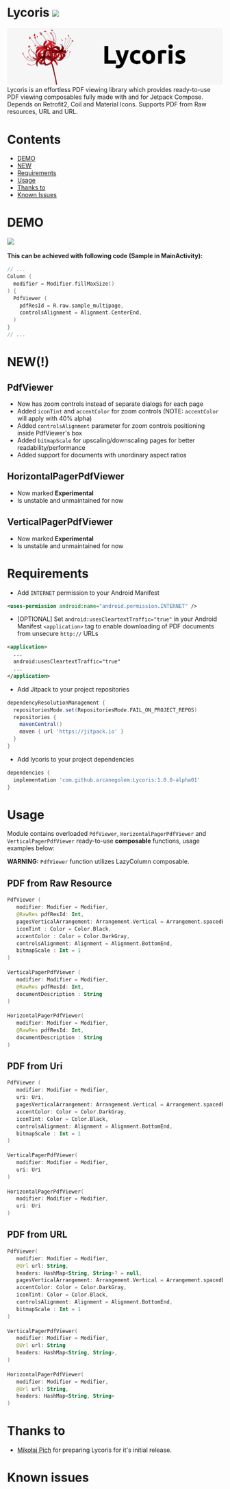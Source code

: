 # Lycoris [![](https://jitpack.io/v/arcanegolem/Lycoris.svg)](https://jitpack.io/#arcanegolem/Lycoris)
![Lycoris Header](https://github.com/arcanegolem/Lycoris/blob/master/images/header.jpg)
Lycoris is an effortless PDF viewing library which provides ready-to-use PDF viewing composables fully made with and for Jetpack Compose. Depends on Retrofit2, Coil and Material Icons. Supports PDF from Raw resources, URL and URL.

# Contents
* [DEMO](#DEMO)
* [NEW](#NEW)
* [Requirements](#Requirements)
* [Usage](#Usage)
* [Thanks to](#Thanks-to)
* [Known Issues](#Known-issues)

# DEMO
<img src="https://github.com/arcanegolem/Lycoris/blob/master/images/lycoris_demo.gif" width="350" />

**This can be achieved with following code (Sample in MainActivity):**
```kotlin
// ...
Column (
  modifier = Modifier.fillMaxSize()
) {
  PdfViewer (
    pdfResId = R.raw.sample_multipage,
    controlsAlignment = Alignment.CenterEnd,
  )
}
// ...
```

# NEW(!)
## PdfViewer
* Now has zoom controls instead of separate dialogs for each page
* Added `iconTint` and `accentColor` for zoom controls (NOTE: `accentColor` will apply with 40% alpha)
* Added `controlsAlignment` parameter for zoom controls positioning inside PdfViewer's box
* Added `bitmapScale` for upscaling/downscaling pages for better readability/performance
* Added support for documents with unordinary aspect ratios

## HorizontalPagerPdfViewer
* Now marked **Experimental**
* Is unstable and unmaintained for now

## VerticalPagerPdfViewer
* Now marked **Experimental**
* Is unstable and unmaintained for now

# Requirements
- Add `INTERNET` permission to your Android Manifest
```xml
<uses-permission android:name="android.permission.INTERNET" />
```

- [OPTIONAL] Set `android:usesCleartextTraffic="true"` in your Android Manifest `<application>` tag to enable downloading of PDF documents from unsecure `http://` URLs
```xml
<application>
  ...
  android:usesCleartextTraffic="true"
  ...
</application>
```

- Add Jitpack to your project repositories
```gradle
dependencyResolutionManagement {
  repositoriesMode.set(RepositoriesMode.FAIL_ON_PROJECT_REPOS)
  repositories {
    mavenCentral()
    maven { url 'https://jitpack.io' }
  }
}
```

- Add lycoris to your project dependencies
```gradle
dependencies {
  implementation 'com.github.arcanegolem:Lycoris:1.0.0-alpha01'
}
```

# Usage
Module contains overloaded `PdfViewer`, `HorizontalPagerPdfViewer` and `VerticalPagerPdfViewer` ready-to-use **composable** functions, usage examples below:

**WARNING:** `PdfViewer` function utilizes LazyColumn composable.

## PDF from Raw Resource
```kotlin
PdfViewer (
   modifier: Modifier = Modifier,
   @RawRes pdfResId: Int,
   pagesVerticalArrangement: Arrangement.Vertical = Arrangement.spacedBy(8.dp),
   iconTint : Color = Color.Black,
   accentColor : Color = Color.DarkGray,
   controlsAlignment: Alignment = Alignment.BottomEnd,
   bitmapScale : Int = 1
)

VerticalPagerPdfViewer (
   modifier: Modifier = Modifier,
   @RawRes pdfResId: Int,
   documentDescription : String
)

HorizontalPagerPdfViewer(
   modifier: Modifier = Modifier,
   @RawRes pdfResId: Int,
   documentDescription : String
)
```

## PDF from Uri
```kotlin
PdfViewer (
   modifier: Modifier = Modifier,
   uri: Uri,
   pagesVerticalArrangement: Arrangement.Vertical = Arrangement.spacedBy(8.dp),
   accentColor: Color = Color.DarkGray,
   iconTint: Color = Color.Black,
   controlsAlignment: Alignment = Alignment.BottomEnd,
   bitmapScale : Int = 1
)

VerticalPagerPdfViewer(
   modifier: Modifier = Modifier,
   uri: Uri
)

HorizontalPagerPdfViewer(
   modifier: Modifier = Modifier,
   uri: Uri
)
```

## PDF from URL
```kotlin
PdfViewer(
   modifier: Modifier = Modifier,
   @Url url: String,
   headers: HashMap<String, String>? = null,
   pagesVerticalArrangement: Arrangement.Vertical = Arrangement.spacedBy(8.dp),
   accentColor: Color = Color.DarkGray,
   iconTint: Color = Color.Black,
   controlsAlignment: Alignment = Alignment.BottomEnd,
   bitmapScale : Int = 1
)

VerticalPagerPdfViewer(
   modifier: Modifier = Modifier,
   @Url url: String
   headers: HashMap<String, String>,
)

HorizontalPagerPdfViewer(
   modifier: Modifier = Modifier,
   @Url url: String,
   headers: HashMap<String, String>
)
```

# Thanks to
- [Mikołaj Pich](https://github.com/mklkj) for preparing Lycoris for it's initial release.

# Known issues
